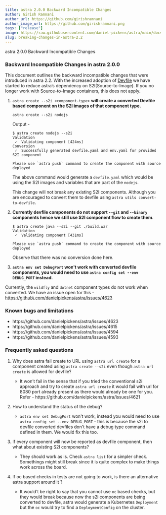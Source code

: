```yaml
---
title: astra 2.0.0 Backward Incompatible Changes
author: Girish Ramnani
author_url: https://github.com/girishramnani
author_image_url: https://github.com/girishramnani.png
tags: ["release"]
image: https://raw.githubusercontent.com/daniel-pickens/astra/main/docs/website/static/img/logo.png
slug: breaking-changes-in-astra-2.2
---
```


astra 2.0.0 Backward Incompatible Changes

<!--truncate-->
### Backward Incompatible Changes in astra 2.0.0

This document outlines the backward incompatible changes that were introduced in astra 2.2. With the increased adoption of [Devfile](https://devfile.github.io/) we have started to reduce astra’s dependency on S2I(Source-to-Image). If you no longer work with Source-to-Image containers, this does not apply.

1. `astra create --s2i <component-type>` **will create a converted Devfile based component on the S2I images of that component type.**

   ```shell
   astra create --s2i nodejs
   ```

   Output -
   ```shell
   $ astra create nodejs --s2i
   Validation
    ✓  Validating component [424ms]
   Conversion
    ✓  Successfully generated devfile.yaml and env.yaml for provided S2I component

   Please use `astra push` command to create the component with source deployed
   ```
   
   The above command would generate a `devfile.yaml` which would be using the S2I images and variables that are part of the `nodejs`.

   This change will not break any existing S2I components. Although you are encouraged to convert them to devfile using `astra utils convert-to-devfile`.

2. **Currently devfile components do not support `--git` and `--binary` components hence we still use S2I component flow to create them.**

   ```shell
   $ astra create java --s2i --git ./build.war
   Validation
    ✓  Validating component [431ms]
   
   Please use `astra push` command to create the component with source deployed

   ```
   Observe that there was no conversion done here.


3.  **`astra env set DebugPort` won't work with converted devfile components, you would need to use `astra config set --env DEBUG_PORT` instead.**

   Currently, the `wildfly` and `dotnet` component types do not work when converted. We have an issue open for this - <https://github\.com/danielpickens/astra/issues/4623>

### Known bugs and limitations
- https://github\.com/danielpickens/astra/issues/4623
- https://github\.com/danielpickens/astra/issues/4615
- https://github\.com/danielpickens/astra/issues/4594
- https://github\.com/danielpickens/astra/issues/4593


### Frequently asked questions
1. Why does astra fail create to URL using `astra url create` for a component created using `astra create --s2i` even though `astra url create` is allowed for devfile?

   * It won’t fail in the sense that if you tried the conventional s2i approach and try to create `astra url create` it would fail with url for 8080 port already present as there would already be one for you. Refer - https://github\.com/danielpickens/astra/issues/4621

2. How to understand the status of the debug?

   * `astra env set DebugPort` won't work, instead you would need to use `astra config set --env DEBUG_PORT` - this is because the s2i to devfile converted devfiles don't have a debug type command defined in them. We would fix this too.

3. If every component will now be reported as devfile component, then what about existing S2I components?

   * They should work as is. Check `astra list` for a simpler check. Somethings might still break since it is quite complex to make things work across the board.


4. If oc based checks in tests are not going to work, is there an alternative astra support around it ?
   
   * It would’t be right to say that you cannot use `oc` based checks, but they would break because now the s2i components are being converted to devfile, astra would generate a Kubernetes `Deployment` but the `oc` would try to find a `DeploymentConfig` on the cluster.
